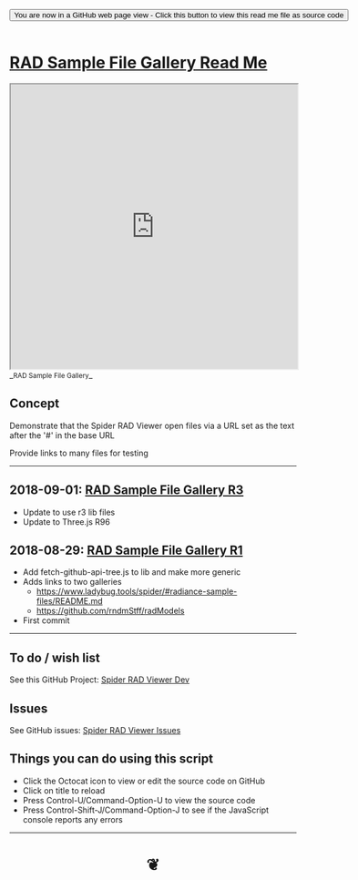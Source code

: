 
<span style=display:none; >[You are now in a GitHub source code view - click this link to view Read Me file as a web page]( https://www.ladybug.tools/spider-rad-viewer/#cookbook/rad-sample-file-gallery/README.md "View file as a web page." ) </span>

<div><input type=button class = "btn btn-secondary btn-sm" onclick=window.location.href="https://www.ladybug.tools/spider-rad-viewer/blob/master/cookbook/rad-sample-file-gallery/README.md"
value="You are now in a GitHub web page view - Click this button to view this read me file as source code" ></div>

<br>

# [RAD Sample File Gallery Read Me]( #cookbook/rad-sample-file-gallery/README.md )


<iframe src=https://www.ladybug.tools/spider-rad-viewer/cookbook/rad-sample-file-gallery/index.html width=100% height=500px >Iframes are not viewable in GitHub source code views</iframe>
_<small>RAD Sample File Gallery</small>_



## Concept

Demonstrate that the Spider RAD Viewer open files via a URL set as the text after the '#' in the base URL

Provide links to many files for testing

***

## 2018-09-01: [RAD Sample File Gallery R3]( https://www.ladybug.tools/spider-rad-viewer/cookbook/rad-sample-file-gallery/r3/rad-sample-file-gallery.html )

* Update to use r3 lib files
* Update to Three.js R96


## 2018-08-29: [RAD Sample File Gallery R1]( https://www.ladybug.tools/spider-rad-viewer/cookbook/rad-sample-file-gallery/r1/rad-sample-file-gallery.html )

* Add fetch-github-api-tree.js to lib and make more generic
* Adds links to two galleries
	* https://www.ladybug.tools/spider/#radiance-sample-files/README.md
	* https://github.com/rndmStff/radModels
* First commit

***

## To do / wish list

See this GitHub Project: [Spider RAD Viewer Dev]( https://github.com/ladybug-tools/spider-rad-viewer/projects/1 )


## Issues

See GitHub issues: [Spider RAD Viewer Issues]( https://github.com/ladybug-tools/spider-rad-viewer/issues )


## Things you can do using this script

* Click the Octocat icon to view or edit the source code on GitHub
* Click on title to reload
* Press Control-U/Command-Option-U to view the source code
* Press Control-Shift-J/Command-Option-J to see if the JavaScript console reports any errors


***

# <center title="hello!" ><a href=javascript:window.scrollTo(0,0); style=text-decoration:none; > ❦ </a></center>


